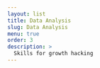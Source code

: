 ```yaml
---
layout: list
title: Data Analysis
slug: Data Analysis
menu: true
order: 3
description: >
  Skills for growth hacking
---
```

